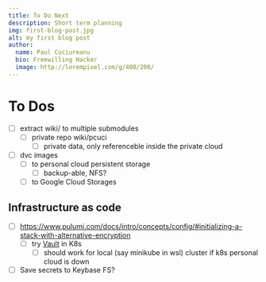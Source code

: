 ```yaml
---
title: To Do Next
description: Short term planning
img: first-blog-post.jpg
alt: my first blog post
author:
  name: Paul Cuciureanu
  bio: Freewilling Hacker
  image: http://lorempixel.com/g/400/200/
---
```

# To Dos

- [ ] extract wiki/ to multiple submodules
  - [ ] private repo wiki/pcuci
    - [ ] private data, only referenceble inside the private cloud
- [ ] dvc images
  - [ ] to personal cloud persistent storage
    - [ ] backup-able, NFS?
  - [ ] to Google Cloud Storages

## Infrastructure as code

- [ ] https://www.pulumi.com/docs/intro/concepts/config/#initializing-a-stack-with-alternative-encryption
  - [ ] try [Vault](https://www.vaultproject.io/) in K8s
    - [ ] should work for local (say minikube in wsl) cluster if k8s personal cloud is down
- [ ] Save secrets to Keybase FS?
